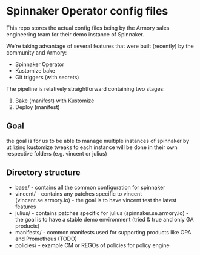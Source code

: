 # Spinnaker Operator config files

This repo stores the actual config files being by the Armory sales engineering team for their demo instance of Spinnaker. 

We're taking advantage of several features that were built (recently) by the community and Armory: 

* Spinnaker Operator
* Kustomize bake 
* Git triggers (with secrets)

The pipeline is relatively straightforward containing two stages: 
1. Bake (manifest) with Kustomize
2. Deploy (manifest)

## Goal
the goal is for us to be able to manage multiple instances of spinnaker by utilizing kustomize
tweaks to each instance will be done in their own respective folders (e.g. vincent or julius)

## Directory structure

* base/ - contains all the common configuration for spinnaker
* vincent/ - contains any patches specific to vincent (vincent.se.armory.io) - the goal is to have vincent test the latest features
* julius/ - contains patches specific for julius (spinnaker.se.armory.io) - the goal is to have a stable demo environment (tried & true and only GA products)
* manifests/ - common manifests used for supporting products like OPA and Prometheus (TODO)
* policies/ - example CM or REGOs of policies for policy engine
